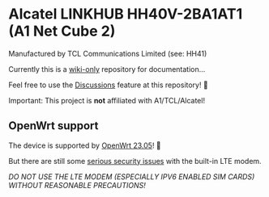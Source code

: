 # Alcatel LINKHUB HH40V-2BA1AT1 (A1 Net Cube 2)
Manufactured by TCL Communications Limited (see: HH41)

Currently this is a [wiki-only](https://github.com/froonix/HH40V/wiki) repository for documentation…

Feel free to use the [Discussions](https://github.com/froonix/HH40V/discussions) feature at this repository! 🙂

Important: This project is **not** affiliated with A1/TCL/Alcatel!

## OpenWrt support
The device is supported by [OpenWrt 23.05](https://openwrt.org/toh/alcatel/hh40v)! 🥳

But there are still some [serious security issues](https://github.com/froonix/HH40V/wiki/OpenWrt-(23.05.0)#lte-modem-security) with the built-in LTE modem.

_DO NOT USE THE LTE MODEM (ESPECIALLY IPV6 ENABLED SIM CARDS) WITHOUT REASONABLE PRECAUTIONS!_
